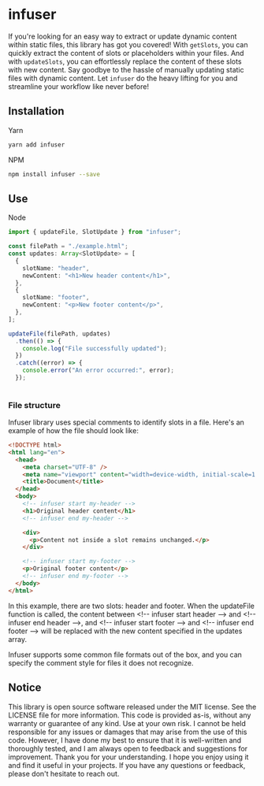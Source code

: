 <!-- infuser start header -->  
# infuser  
If you're looking for an easy way to extract or update dynamic content within static files, this library has got you covered! With `getSlots`, you can quickly extract the content of slots or placeholders within your files. And with `updateSlots`, you can effortlessly replace the content of these slots with new content. Say goodbye to the hassle of manually updating static files with dynamic content. Let `infuser` do the heavy lifting for you and streamline your workflow like never before!  
<!-- infuser end header -->

<!-- infuser start installation -->  
## Installation  
Yarn  
```bash  
yarn add infuser  
```  
NPM  
```bash  
npm install infuser --save  
```  
<!-- infuser end installation -->

<!-- infuser start usage -->  
## Use  
Node  
```typescript  
import { updateFile, SlotUpdate } from "infuser";

const filePath = "./example.html";
const updates: Array<SlotUpdate> = [
  {
    slotName: "header",
    newContent: "<h1>New header content</h1>",
  },
  {
    slotName: "footer",
    newContent: "<p>New footer content</p>",
  },
];

updateFile(filePath, updates)
  .then(() => {
    console.log("File successfully updated");
  })
  .catch((error) => {
    console.error("An error occurred:", error);
  });
  
```  
<!-- infuser end usage -->

### File structure

Infuser library uses special comments to identify slots in a file. Here's an example of how the file should look like:

```html
<!DOCTYPE html>
<html lang="en">
  <head>
    <meta charset="UTF-8" />
    <meta name="viewport" content="width=device-width, initial-scale=1.0" />
    <title>Document</title>
  </head>
  <body>
    <!-- infuser start my-header -->
    <h1>Original header content</h1>
    <!-- infuser end my-header -->

    <div>
      <p>Content not inside a slot remains unchanged.</p>
    </div>

    <!-- infuser start my-footer -->
    <p>Original footer content</p>
    <!-- infuser end my-footer -->
  </body>
</html>
```

In this example, there are two slots: header and footer. When the updateFile function is called, the content between &lt;!-- infuser start header --&gt; and &lt;!-- infuser end header --&gt;, and &lt;!-- infuser start footer --&gt; and &lt;!-- infuser end footer --&gt; will be replaced with the new content specified in the updates array.

Infuser supports some common file formats out of the box, and you can specify the comment style for files it does not recognize.

<!-- infuser start development -->
<!-- infuser end development -->

<!-- infuser start footer -->  
## Notice  
This library is open source software released under the MIT license. See the LICENSE file for more information. This code is provided as-is, without any warranty or guarantee of any kind. Use at your own risk. I cannot be held responsible for any issues or damages that may arise from the use of this code. However, I have done my best to ensure that it is well-written and thoroughly tested, and I am always open to feedback and suggestions for improvement. Thank you for your understanding. I hope you enjoy using it and find it useful in your projects. If you have any questions or feedback, please don't hesitate to reach out.  
<!-- infuser end footer -->
